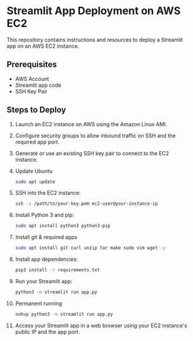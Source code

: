 # Streamlit App Deployment on AWS EC2

This repository contains instructions and resources to deploy a Streamlit app on an AWS EC2 instance.

## Prerequisites

- AWS Account
- Streamlit app code
- SSH Key Pair

## Steps to Deploy

1. Launch an EC2 instance on AWS using the Amazon Linux AMI.
2. Configure security groups to allow inbound traffic on SSH and the required app port.
3. Generate or use an existing SSH key pair to connect to the EC2 instance.
4. Update Ubuntu
    ```sh
    sudo apt update 
    ```
5. SSH into the EC2 instance:

    ```sh
    ssh -i /path/to/your-key.pem ec2-user@your-instance-ip
    ```

6. Install Python 3 and pip:

    ```sh
    sudo apt install python3 python3-pip
    ```

7. Install git & required apps

    ```sh
    sudo apt install git curl unzip tar make sudo vim wget -y
    ```

8. Install app dependencies:

    ```sh
    pip3 install -r requirements.txt
    ```

9. Run your Streamlit app:

    ```sh
    python3 -m streamlit run app.py
    ```
10. Permanent running
    
    ```sh
    nohup python3 -m streamlit run app.py
    ```

11. Access your Streamlit app in a web browser using your EC2 instance's public IP and the app port.

